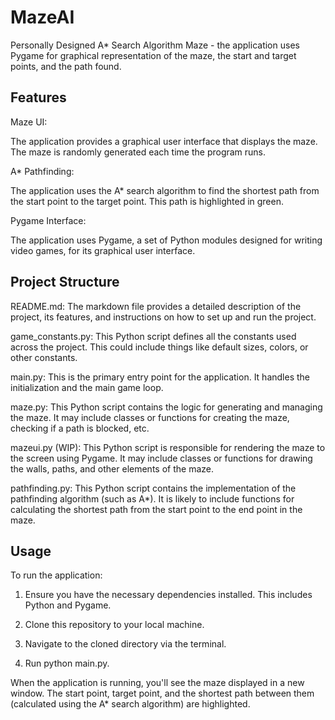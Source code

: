 # MazeAI
Personally Designed A* Search Algorithm Maze - the application uses Pygame for graphical representation of the maze, the start and target points, and the path found.

## Features
Maze UI: 

The application provides a graphical user interface that displays the maze. The maze is randomly generated each time the program runs.

A* Pathfinding: 

The application uses the A* search algorithm to find the shortest path from the start point to the target point. This path is highlighted in green.

Pygame Interface: 

The application uses Pygame, a set of Python modules designed for writing video games, for its graphical user interface.

## Project Structure

README.md: The markdown file provides a detailed description of the project, its features, and instructions on how to set up and run the project.

game_constants.py: This Python script defines all the constants used across the project. This could include things like default sizes, colors, or other constants.

main.py: This is the primary entry point for the application. It handles the initialization and the main game loop.

maze.py: This Python script contains the logic for generating and managing the maze. It may include classes or functions for creating the maze, checking if a path is blocked, etc.

mazeui.py (WIP): This Python script is responsible for rendering the maze to the screen using Pygame. It may include classes or functions for drawing the walls, paths, and other elements of the maze.

pathfinding.py: This Python script contains the implementation of the pathfinding algorithm (such as A*). It is likely to include functions for calculating the shortest path from the start point to the end point in the maze.

## Usage

To run the application:
1. Ensure you have the necessary dependencies installed. This includes Python and Pygame.

2. Clone this repository to your local machine.

3. Navigate to the cloned directory via the terminal.

4. Run python main.py.
   
When the application is running, you'll see the maze displayed in a new window. The start point, target point, and the shortest path between them (calculated using the A* search algorithm) are highlighted.
